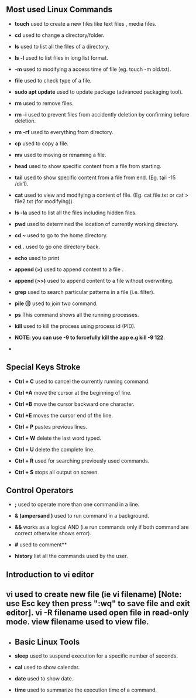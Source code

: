 ## Most used Linux Commands

-   **touch** used to create a new files like text files , media files.

-   **cd** used to change a directory/folder.

-   **ls** used to list all the files of a directory.

-   **ls -l** used to list files in long list format.

-   **-m** used to modifying a access time of file (eg. touch -m
    old.txt).

-   **file** used to check type of a file.

-   **sudo apt update** used to update package (advanced packaging tool).

-   **rm** used to remove files.

-   **rm -i** used to prevent files from accidently deletion by
    confirming before deletion.

-   **rm -rf** used to everything from directory.

-   **cp** used to copy a file.

-   **mv** used to moving or renaming a file.

-   **head** used to show specific content from a file from starting.

-   **tail** used to show specific content from a file from end. (Eg. tail -15 /dir1).

-   **cat** used to view and modifying a content of file. (Eg. cat file.txt or cat \> file2.txt (for modifying)).

-   **ls -la** used to list all the files including hidden files.

-   **pwd** used to determined the location of currently working  directory.

-   **cd \~** used to go to the home directory.

-   **cd..** used to go one directory back.

-   **echo** used to print

-   **append (>)** used to append content to a file .

-   **append (>>)** used to append content to a file without overwriting.
-   **grep** used to search particular patterns in a file (i.e. filter).
-   **pile (|)** used to join two command.
-   **ps** This command shows all the running processes.
-   **kill**  used to kill the process using process id (PID).
-   **NOTE: you can use -9 to forcefully kill the app e.g kill -9 122**.
-   

## Special Keys Stroke

-   **Ctrl + C** used to cancel the currently running command.

-   **Ctrl +A** move the cursor at the beginning of line.

-   **Ctrl +B** move the cursor backward one character.

-   **Ctrl +E** moves the cursor end of the line.

-   **Ctrl + P** pastes previous lines.

-   **Ctrl + W** delete the last word typed.

-   **Ctrl + U** delete the complete line.

-   **Ctrl + R** used for searching previously used commands.

-   **Ctrl + S** stops all output on screen.

## Control Operators

-   **;** used to operate more than one command in a line.

-   **& (ampersand )** used to run command in a background.

-   **&&** works as a logical AND (i.e run commands only if both command are correct otherwise shows error).

-   **#** used to comment**

-   **history** list all the commands used by the user.

## Introduction to vi editor

**vi** used to create new file (ie vi filename) [Note: use  Esc key then press ":wq" to save file and exit editor].
**vi -R filename** used open file in read-only mode.
**view filename** used to view file.
-   

-   ## Basic Linux Tools

-   **sleep**  used to suspend execution for a specific number of seconds.
-   **cal** used to show calendar.
-   **date** used to show date.
-   **time**  used to summarize the execution time of a command.
